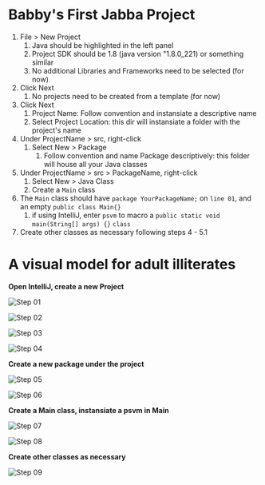 # Babby's First Jabba Project

1. File > New Project
    1. Java should be highlighted in the left panel
    2. Project SDK should be 1.8 (java version "1.8.0_221) or something similar
    3. No additional Libraries and Frameworks need to be selected (for now)
2. Click Next
    1. No projects need to be created from a template (for now)
3. Click Next
    1. Project Name: Follow convention and instansiate a descriptive name
    2. Select Project Location: this dir will instansiate a folder with the project's name
4.  Under ProjectName > src, right-click 
    1. Select New > Package
        1. Follow convention and name Package descriptively: this folder will house all your Java classes
5. Under ProjectName > src > PackageName, right-click
    1. Select New > Java Class
    1. Create a `Main` class
6. The `Main` class should have `package YourPackageName;` on `line 01`, and an empty `public class Main{}`
    1. if using IntelliJ, enter `psvm` to macro a `public static void main(String[] args) {}` `class`
7. Create other classes as necessary following steps 4 - 5.1

# A visual model for adult illiterates

**Open IntelliJ, create a new Project**

![Step 01](assets/babbys-first-intellij-java-project/01.jpg)

![Step 02](assets/babbys-first-intellij-java-project/02.jpg)

![Step 03](assets/babbys-first-intellij-java-project/03.jpg)

![Step 04](assets/babbys-first-intellij-java-project/04.jpg)

**Create a new package under the project**

![Step 05](assets/babbys-first-intellij-java-project/05.jpg)

![Step 06](assets/babbys-first-intellij-java-project/06.jpg)

**Create a Main class, instansiate a psvm in Main**

![Step 07](assets/babbys-first-intellij-java-project/07.jpg)

![Step 08](assets/babbys-first-intellij-java-project/08.jpg)

**Create other classes as necessary**

![Step 09](assets/babbys-first-intellij-java-project/09.jpg)

